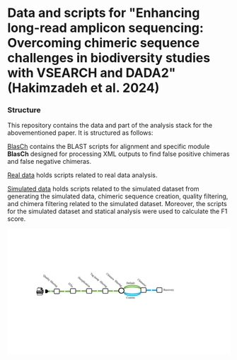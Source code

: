 # Data and scripts for "Enhancing long-read amplicon sequencing: Overcoming chimeric sequence challenges in biodiversity studies with VSEARCH and DADA2" (Hakimzadeh et al. 2024)

### Structure
This repository contains the data and part of the analysis stack for the abovementioned paper. It is structured as follows:

[BlasCh](https://github.com/alihkz94/long-chimeric-reads-project/tree/main/BlasCh) contains the BLAST scripts for alignment and specific module **BlasCh** designed for processing XML outputs to find false positive chimeras and false negative chimeras.

[Real data](https://github.com/alihkz94/long-chimeric-reads-project/tree/main/Real%20data) holds scripts related to real data analysis.

[Simulated data](https://github.com/alihkz94/long-chimeric-reads-project/tree/main/Simulated%20data) holds scripts related to the simulated dataset from generating the simulated data, chimeric sequence creation, quality filtering, and chimera filtering related to the simulated dataset. Moreover, the scripts for the simulated dataset and statical analysis were used to calculate the F1 score. 

![workflow for real dataset](workflow.jpg)
